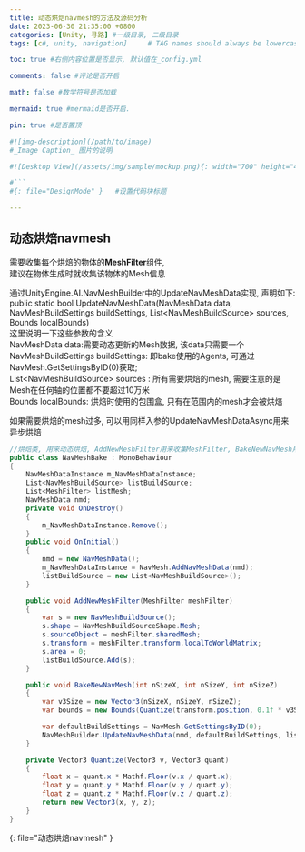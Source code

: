 ```yaml
---
title: 动态烘焙navmesh的方法及源码分析
date: 2023-06-30 21:35:00 +0800
categories: [Unity, 寻路] #一级目录, 二级目录
tags: [c#, unity, navigation]     # TAG names should always be lowercase

toc: true #右侧内容位置是否显示, 默认值在_config.yml

comments: false #评论是否开启

math: false #数学符号是否加载

mermaid: true #mermaid是否开启.

pin: true #是否置顶

#![img-description](/path/to/image)
#_Image Caption_ 图片的说明

#![Desktop View](/assets/img/sample/mockup.png){: width="700" height="400" } 设置图片宽高

#```
#{: file="DesignMode" }   #设置代码块标题

---
```


<style>
hr{
  height: 4px;
  width: 100%;
  margin: 0,0,0,0;
  margin - left : auto;
  margin - right : auto;
  opacity: 100%;
  border-top: 1px dashed #ffff0080 !important;
  border-bottom: 1px dashed #00ff0080 !important;
  border-radius: 0px;
}
</style>

## 动态烘焙navmesh

需要收集每个烘焙的物体的<b>MeshFilter</b>组件,<br/>
建议在物体生成时就收集该物体的Mesh信息

<div>
通过UnityEngine.AI.NavMeshBuilder中的UpdateNavMeshData实现, 声明如下:<br/>
public static bool UpdateNavMeshData(NavMeshData data, NavMeshBuildSettings buildSettings, List&lt;NavMeshBuildSource&gt; sources, Bounds localBounds)<br/>
这里说明一下这些参数的含义<br/>
NavMeshData data:需要动态更新的Mesh数据, 该data只需要一个<br/>
NavMeshBuildSettings buildSettings:  即bake使用的Agents, 可通过NavMesh.GetSettingsByID(0)获取;<br/>
List&lt;NavMeshBuildSource&gt; sources : 所有需要烘焙的mesh, 需要注意的是Mesh在任何轴的位置都不要超过10万米<br/>
Bounds localBounds: 烘焙时使用的包围盒, 只有在范围内的mesh才会被烘焙<br/>

如果需要烘焙的mesh过多, 可以用同样入参的UpdateNavMeshDataAsync用来异步烘焙<br/>
</div>

```c#
//烘焙类, 用来动态烘焙, AddNewMeshFilter用来收集MeshFilter, BakeNewNavMesh用来烘焙已收集的mesh
public class NavMeshBake : MonoBehaviour
{
	NavMeshDataInstance m_NavMeshDataInstance;
	List<NavMeshBuildSource> listBuildSource;
	List<MeshFilter> listMesh;
	NavMeshData nmd;
	private void OnDestroy()
	{
		m_NavMeshDataInstance.Remove();
	}
	public void OnInitial()
	{
		nmd = new NavMeshData();
		m_NavMeshDataInstance = NavMesh.AddNavMeshData(nmd);
		listBuildSource = new List<NavMeshBuildSource>();
	}

	public void AddNewMeshFilter(MeshFilter meshFilter)
	{
		var s = new NavMeshBuildSource();
		s.shape = NavMeshBuildSourceShape.Mesh;
		s.sourceObject = meshFilter.sharedMesh;
		s.transform = meshFilter.transform.localToWorldMatrix;
		s.area = 0;
		listBuildSource.Add(s);
	}

	public void BakeNewNavMesh(int nSizeX, int nSizeY, int nSizeZ)
	{
		var v3Size = new Vector3(nSizeX, nSizeY, nSizeZ);
		var bounds = new Bounds(Quantize(transform.position, 0.1f * v3Size), v3Size);

		var defaultBuildSettings = NavMesh.GetSettingsByID(0);
		NavMeshBuilder.UpdateNavMeshData(nmd, defaultBuildSettings, listBuildSource, bounds);
	}

	private Vector3 Quantize(Vector3 v, Vector3 quant)
	{
		float x = quant.x * Mathf.Floor(v.x / quant.x);
		float y = quant.y * Mathf.Floor(v.y / quant.y);
		float z = quant.z * Mathf.Floor(v.z / quant.z);
		return new Vector3(x, y, z);
	}
}
```
{: file="动态烘焙navmesh" }
